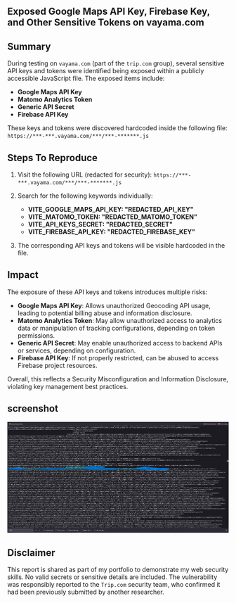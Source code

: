 ## Exposed Google Maps API Key, Firebase Key, and Other Sensitive Tokens on vayama.com

## Summary
During testing on `vayama.com` (part of the `trip.com` group), several sensitive API keys and tokens were identified being exposed within a publicly accessible JavaScript file. The exposed items include:
- **Google Maps API Key**
- **Matomo Analytics Token**
- **Generic API Secret**
- **Firebase API Key**

These keys and tokens were discovered hardcoded inside the following file: `https://***-***.vayama.com/***/***-*******.js`

## Steps To Reproduce

1. Visit the following URL (redacted for security):  `https://***-***.vayama.com/***/***-*******.js`  

2. Search for the following keywords individually:  
   - **VITE_GOOGLE_MAPS_API_KEY: "REDACTED_API_KEY"**  
   - **VITE_MATOMO_TOKEN: "REDACTED_MATOMO_TOKEN"**  
   - **VITE_API_KEYS_SECRET: "REDACTED_SECRET"**  
   - **VITE_FIREBASE_API_KEY: "REDACTED_FIREBASE_KEY"**  

3. The corresponding API keys and tokens will be visible hardcoded in the file.

## Impact
The exposure of these API keys and tokens introduces multiple risks:
- **Google Maps API Key**: Allows unauthorized Geocoding API usage, leading to potential billing abuse and information disclosure.
- **Matomo Analytics Token**: May allow unauthorized access to analytics data or manipulation of tracking configurations, depending on token permissions.
- **Generic API Secret**: May enable unauthorized access to backend APIs or services, depending on configuration.
- **Firebase API Key**: If not properly restricted, can be abused to access Firebase project resources.

Overall, this reflects a Security Misconfiguration and Information Disclosure, violating key management best practices.

## screenshot
![screenshot](https://raw.githubusercontent.com/abdalla-samir/Web-Vulnerabilities-Reports/main/Bug_Hunting/Information_Disclosure/report_one/report_images/image_one.png)


## Disclaimer
This report is shared as part of my portfolio to demonstrate my web security skills. No valid secrets or sensitive details are included. The vulnerability was responsibly reported to the `Trip.com` security team, who confirmed it had been previously submitted by another researcher.


